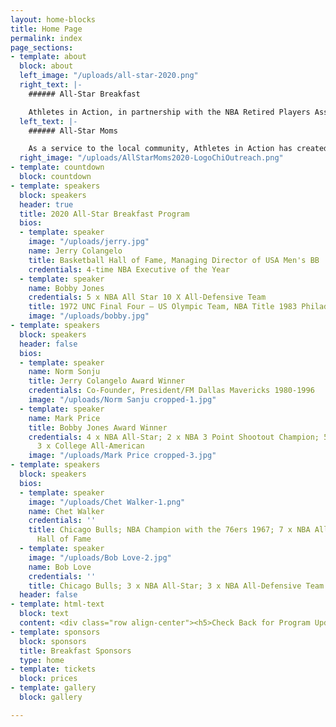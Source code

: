 ```yaml
---
layout: home-blocks
title: Home Page
permalink: index
page_sections:
- template: about
  block: about
  left_image: "/uploads/all-star-2020.png"
  right_text: |-
    ###### All-Star Breakfast

    Athletes in Action, in partnership with the NBA Retired Players Association, will be hosting the 15th Annual All-Star Breakfast on February 15th, 2020, during the NBA All-Star Weekend. This event will celebrate character, leadership and faith and includes the presentation of the Jerry Colangelo and Bobby Jones Awards.
  left_text: |-
    ###### All-Star Moms

    As a service to the local community, Athletes in Action has created The All-Star Moms Champion Outreach, which occurs in conjunction with the All-Star Breakfast. It is designed to champion courageous single moms, by delivering a rare opportunity for support and encouragement with an exclusive All-Star experience. The aim is to encourage these moms to continue strong in the demanding journey of single parenting.
  right_image: "/uploads/AllStarMoms2020-LogoChiOutreach.png"
- template: countdown
  block: countdown
- template: speakers
  block: speakers
  header: true
  title: 2020 All-Star Breakfast Program
  bios:
  - template: speaker
    image: "/uploads/jerry.jpg"
    name: Jerry Colangelo
    title: Basketball Hall of Fame, Managing Director of USA Men's BB
    credentials: 4-time NBA Executive of the Year
  - template: speaker
    name: Bobby Jones
    credentials: 5 x NBA All Star 10 X All-Defensive Team
    title: 1972 UNC Final Four – US Olympic Team, NBA Title 1983 Philadelphia 76ers
    image: "/uploads/bobby.jpg"
- template: speakers
  block: speakers
  header: false
  bios:
  - template: speaker
    name: Norm Sonju
    title: Jerry Colangelo Award Winner
    credentials: Co-Founder, President/FM Dallas Mavericks 1980-1996
    image: "/uploads/Norm Sanju cropped-1.jpg"
  - template: speaker
    name: Mark Price
    title: Bobby Jones Award Winner
    credentials: 4 x NBA All-Star; 2 x NBA 3 Point Shootout Champion; 50-40-90 Club;
      3 x College All-American
    image: "/uploads/Mark Price cropped-3.jpg"
- template: speakers
  block: speakers
  bios:
  - template: speaker
    image: "/uploads/Chet Walker-1.png"
    name: Chet Walker
    credentials: ''
    title: Chicago Bulls; NBA Champion with the 76ers 1967; 7 x NBA All-Star; Basketball
      Hall of Fame
  - template: speaker
    image: "/uploads/Bob Love-2.jpg"
    name: Bob Love
    credentials: ''
    title: Chicago Bulls; 3 x NBA All-Star; 3 x NBA All-Defensive Team
  header: false
- template: html-text
  block: text
  content: <div class="row align-center"><h5>Check Back for Program Updates</h5></div>
- template: sponsors
  block: sponsors
  title: Breakfast Sponsors
  type: home
- template: tickets
  block: prices
- template: gallery
  block: gallery

---
```

